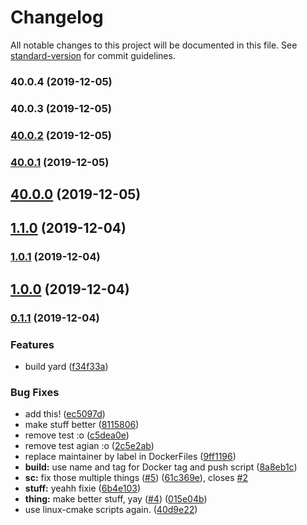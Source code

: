 # Changelog

All notable changes to this project will be documented in this file. See [standard-version](https://github.com/conventional-changelog/standard-version) for commit guidelines.

### 40.0.4 (2019-12-05)

### 40.0.3 (2019-12-05)

### [40.0.2](https://github.com/vidavidorra/template/compare/v40.0.0...v40.0.2) (2019-12-05)

### [40.0.1](https://github.com/vidavidorra/template/compare/v40.0.0...v40.0.1) (2019-12-05)

## [40.0.0](https://github.com/vidavidorra/template/compare/v1.0.0...v40.0.0) (2019-12-05)

## [1.1.0](https://github.com/vidavidorra/template/compare/v1.0.0...v1.1.0) (2019-12-04)

### [1.0.1](https://github.com/vidavidorra/template/compare/v1.0.0...v1.0.1) (2019-12-04)

## [1.0.0](https://github.com/vidavidorra/template/compare/v0.1.1...v1.0.0) (2019-12-04)

### [0.1.1](https://github.com/vidavidorra/template/compare/v3.0.0...v0.1.1) (2019-12-04)

### Features

- build yard ([f34f33a](https://github.com/vidavidorra/template/commit/f34f33a8f4b32222259ea1deb25abbb0b4441199))

### Bug Fixes

- add this! ([ec5097d](https://github.com/vidavidorra/template/commit/ec5097d0a0f2dbb4dafc92c7a304a77c2754566e))
- make stuff better ([8115806](https://github.com/vidavidorra/template/commit/8115806c74e98cbf83cb30d62a5911c285391ab3))
- remove test :o ([c5dea0e](https://github.com/vidavidorra/template/commit/c5dea0e43c01ca4fdd28d9a707aef00f3ceebf56))
- remove test agian :o ([2c5e2ab](https://github.com/vidavidorra/template/commit/2c5e2abe326fc7d6aaa96e8a7ce13ed54ca73078))
- replace maintainer by label in DockerFiles ([9ff1196](https://github.com/vidavidorra/template/commit/9ff119667fe2805acb7080bd05bb0f167f156619))
- **build:** use name and tag for Docker tag and push script ([8a8eb1c](https://github.com/vidavidorra/template/commit/8a8eb1c1089ce05d8c76c88cfcbdc93431dc6b7f))
- **sc:** fix those multiple things ([#5](https://github.com/vidavidorra/template/issues/5)) ([61c369e](https://github.com/vidavidorra/template/commit/61c369edc0a28c78b5f43f5dbe64b2bf1207ac6b)), closes [#2](https://github.com/vidavidorra/template/issues/2)
- **stuff:** yeahh fixie ([6b4e103](https://github.com/vidavidorra/template/commit/6b4e1037a8eb8d1296a4d684a7d539b32b3ee69b))
- **thing:** make better stuff, yay ([#4](https://github.com/vidavidorra/template/issues/4)) ([015e04b](https://github.com/vidavidorra/template/commit/015e04bdfea89d58063a6ed30717401c2b3625a4))
- use linux-cmake scripts again. ([40d9e22](https://github.com/vidavidorra/template/commit/40d9e22dc9739f0ce566fac7239c49b7e2cf161b))
